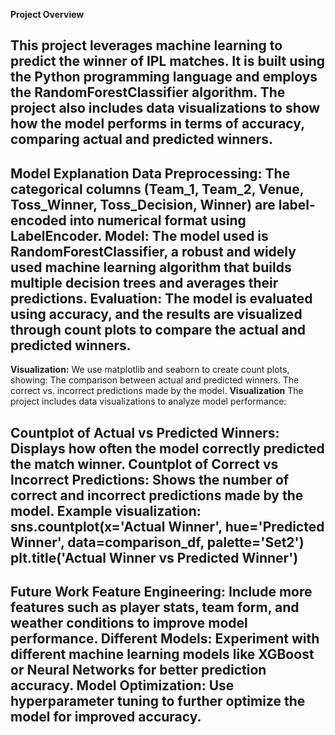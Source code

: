 **Project Overview**

This project leverages machine learning to predict the winner of IPL matches. It is built using the Python programming language and employs the RandomForestClassifier algorithm. The project also includes data visualizations to show how the model performs in terms of accuracy, comparing actual and predicted winners.
--------------------------------------------------------------------------------------------------------------------------------------------------------------------------------------------------------------------
**Model Explanation**
**Data Preprocessing:**
The categorical columns (Team_1, Team_2, Venue, Toss_Winner, Toss_Decision, Winner) are label-encoded into numerical format using LabelEncoder.
**Model:**
The model used is RandomForestClassifier, a robust and widely used machine learning algorithm that builds multiple decision trees and averages their predictions.
**Evaluation:**
The model is evaluated using accuracy, and the results are visualized through count plots to compare the actual and predicted winners.
--------------------------------------------------------------------------------------------------------------------------------------------------------------------------------------------------------------------
**Visualization:**
We use matplotlib and seaborn to create count plots, showing:
The comparison between actual and predicted winners.
The correct vs. incorrect predictions made by the model.
**Visualization**
The project includes data visualizations to analyze model performance:

Countplot of Actual vs Predicted Winners: Displays how often the model correctly predicted the match winner.
Countplot of Correct vs Incorrect Predictions: Shows the number of correct and incorrect predictions made by the model.
**Example visualization:**
sns.countplot(x='Actual Winner', hue='Predicted Winner', data=comparison_df, palette='Set2')
plt.title('Actual Winner vs Predicted Winner')
--------------------------------------------------------------------------------------------------------------------------------------------------------------------------------------------------------------------
**Future Work**
Feature Engineering:
Include more features such as player stats, team form, and weather conditions to improve model performance.
Different Models:
Experiment with different machine learning models like XGBoost or Neural Networks for better prediction accuracy.
**Model Optimization:**
Use hyperparameter tuning to further optimize the model for improved accuracy.
--------------------------------------------------------------------------------------------------------------------------------------------------------------------------------------------------------------------
